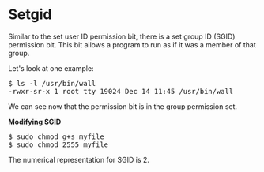# Setgid


Similar to the set user ID permission bit, there is a set group ID (SGID) permission bit. This bit allows a program to run as if it was a member of that group. 

Let's look at one example: 

<pre>$ ls -l /usr/bin/wall
-rwxr-sr-x 1 root tty 19024 Dec 14 11:45 /usr/bin/wall
</pre>

We can see now that the permission bit is in the group permission set. 

<b>Modifying SGID</b>

<pre>$ sudo chmod g+s myfile
$ sudo chmod 2555 myfile
</pre>

The numerical representation for SGID is 2.
